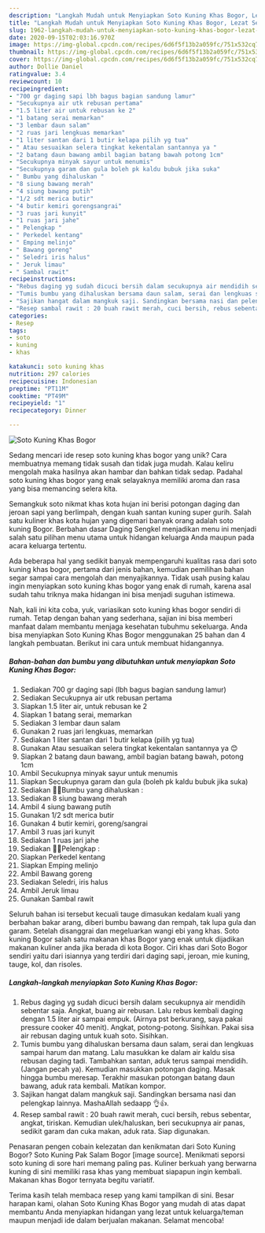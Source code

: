 ```yaml
---
description: "Langkah Mudah untuk Menyiapkan Soto Kuning Khas Bogor, Lezat Sekali"
title: "Langkah Mudah untuk Menyiapkan Soto Kuning Khas Bogor, Lezat Sekali"
slug: 1962-langkah-mudah-untuk-menyiapkan-soto-kuning-khas-bogor-lezat-sekali
date: 2020-09-15T02:03:16.970Z
image: https://img-global.cpcdn.com/recipes/6d6f5f13b2a059fc/751x532cq70/soto-kuning-khas-bogor-foto-resep-utama.jpg
thumbnail: https://img-global.cpcdn.com/recipes/6d6f5f13b2a059fc/751x532cq70/soto-kuning-khas-bogor-foto-resep-utama.jpg
cover: https://img-global.cpcdn.com/recipes/6d6f5f13b2a059fc/751x532cq70/soto-kuning-khas-bogor-foto-resep-utama.jpg
author: Dollie Daniel
ratingvalue: 3.4
reviewcount: 10
recipeingredient:
- "700 gr daging sapi lbh bagus bagian sandung lamur"
- "Secukupnya air utk rebusan pertama"
- "1.5 liter air untuk rebusan ke 2"
- "1 batang serai memarkan"
- "3 lembar daun salam"
- "2 ruas jari lengkuas memarkan"
- "1 liter santan dari 1 butir kelapa pilih yg tua"
- " Atau sesuaikan selera tingkat kekentalan santannya ya "
- "2 batang daun bawang ambil bagian batang bawah potong 1cm"
- "Secukupnya minyak sayur untuk menumis"
- "Secukupnya garam dan gula boleh pk kaldu bubuk jika suka"
- " Bumbu yang dihaluskan "
- "8 siung bawang merah"
- "4 siung bawang putih"
- "1/2 sdt merica butir"
- "4 butir kemiri gorengsangrai"
- "3 ruas jari kunyit"
- "1 ruas jari jahe"
- " Pelengkap "
- " Perkedel kentang"
- " Emping melinjo"
- " Bawang goreng"
- " Seledri iris halus"
- " Jeruk limau"
- " Sambal rawit"
recipeinstructions:
- "Rebus daging yg sudah dicuci bersih dalam secukupnya air mendidih sebentar saja. Angkat, buang air rebusan. Lalu rebus kembali daging dengan 1.5 liter air sampai empuk. (Airnya pst berkurang, saya pakai pressure cooker 40 menit). Angkat, potong-potong. Sisihkan. Pakai sisa air rebusan daging untuk kuah soto. Sisihkan."
- "Tumis bumbu yang dihaluskan bersama daun salam, serai dan lengkuas sampai harum dan matang. Lalu masukkan ke dalam air kaldu sisa rebusan daging tadi. Tambahkan santan, aduk terus sampai mendidih. (Jangan pecah ya). Kemudian masukkan potongan daging. Masak hingga bumbu meresap. Terakhir masukan potongan batang daun bawang, aduk rata kembali. Matikan kompor."
- "Sajikan hangat dalam mangkuk saji. Sandingkan bersama nasi dan pelengkap lainnya. MashaAllah sedaapp 👌👍."
- "Resep sambal rawit : 20 buah rawit merah, cuci bersih, rebus sebentar, angkat, tiriskan. Kemudian ulek/haluskan, beri secukupnya air panas, sedikit garam dan cuka makan, aduk rata. Siap digunakan."
categories:
- Resep
tags:
- soto
- kuning
- khas

katakunci: soto kuning khas 
nutrition: 297 calories
recipecuisine: Indonesian
preptime: "PT11M"
cooktime: "PT49M"
recipeyield: "1"
recipecategory: Dinner

---
```



![Soto Kuning Khas Bogor](https://img-global.cpcdn.com/recipes/6d6f5f13b2a059fc/751x532cq70/soto-kuning-khas-bogor-foto-resep-utama.jpg)

Sedang mencari ide resep soto kuning khas bogor yang unik? Cara membuatnya memang tidak susah dan tidak juga mudah. Kalau keliru mengolah maka hasilnya akan hambar dan bahkan tidak sedap. Padahal soto kuning khas bogor yang enak selayaknya memiliki aroma dan rasa yang bisa memancing selera kita.

Semangkuk soto nikmat khas kota hujan ini berisi potongan daging dan jeroan sapi yang berlimpah, dengan kuah santan kuning super gurih. Salah satu kuliner khas kota hujan yang digemari banyak orang adalah soto kuning Bogor. Berbahan dasar Daging Sengkel menjadikan menu ini menjadi salah satu pilihan menu utama untuk hidangan keluarga Anda maupun pada acara keluarga tertentu.

Ada beberapa hal yang sedikit banyak mempengaruhi kualitas rasa dari soto kuning khas bogor, pertama dari jenis bahan, kemudian pemilihan bahan segar sampai cara mengolah dan menyajikannya. Tidak usah pusing kalau ingin menyiapkan soto kuning khas bogor yang enak di rumah, karena asal sudah tahu triknya maka hidangan ini bisa menjadi suguhan istimewa.


Nah, kali ini kita coba, yuk, variasikan soto kuning khas bogor sendiri di rumah. Tetap dengan bahan yang sederhana, sajian ini bisa memberi manfaat dalam membantu menjaga kesehatan tubuhmu sekeluarga. Anda bisa menyiapkan Soto Kuning Khas Bogor menggunakan 25 bahan dan 4 langkah pembuatan. Berikut ini cara untuk membuat hidangannya.

<!--inarticleads1-->

##### Bahan-bahan dan bumbu yang dibutuhkan untuk menyiapkan Soto Kuning Khas Bogor:

1. Sediakan 700 gr daging sapi (lbh bagus bagian sandung lamur)
1. Sediakan Secukupnya air utk rebusan pertama
1. Siapkan 1.5 liter air, untuk rebusan ke 2
1. Siapkan 1 batang serai, memarkan
1. Sediakan 3 lembar daun salam
1. Gunakan 2 ruas jari lengkuas, memarkan
1. Sediakan 1 liter santan dari 1 butir kelapa (pilih yg tua)
1. Gunakan  Atau sesuaikan selera tingkat kekentalan santannya ya 😊
1. Siapkan 2 batang daun bawang, ambil bagian batang bawah, potong 1cm
1. Ambil Secukupnya minyak sayur untuk menumis
1. Siapkan Secukupnya garam dan gula (boleh pk kaldu bubuk jika suka)
1. Sediakan  🍲🍲Bumbu yang dihaluskan :
1. Sediakan 8 siung bawang merah
1. Ambil 4 siung bawang putih
1. Gunakan 1/2 sdt merica butir
1. Gunakan 4 butir kemiri, goreng/sangrai
1. Ambil 3 ruas jari kunyit
1. Sediakan 1 ruas jari jahe
1. Sediakan  🍲🍲Pelengkap :
1. Siapkan  Perkedel kentang
1. Siapkan  Emping melinjo
1. Ambil  Bawang goreng
1. Sediakan  Seledri, iris halus
1. Ambil  Jeruk limau
1. Gunakan  Sambal rawit


Seluruh bahan isi tersebut kecuali tauge dimasukan kedalam kuali yang berbahan bakar arang, diberi bumbu bawang dan rempah, tak lupa gula dan garam. Setelah disanggrai dan megeluarkan wangi ebi yang khas. Soto kuning Bogor salah satu makanan khas Bogor yang enak untuk dijadikan makanan kuliner anda jika berada di kota Bogor. Ciri khas dari Soto Bogor sendiri yaitu dari isiannya yang terdiri dari daging sapi, jeroan, mie kuning, tauge, kol, dan risoles. 

<!--inarticleads2-->

##### Langkah-langkah menyiapkan Soto Kuning Khas Bogor:

1. Rebus daging yg sudah dicuci bersih dalam secukupnya air mendidih sebentar saja. Angkat, buang air rebusan. Lalu rebus kembali daging dengan 1.5 liter air sampai empuk. (Airnya pst berkurang, saya pakai pressure cooker 40 menit). Angkat, potong-potong. Sisihkan. Pakai sisa air rebusan daging untuk kuah soto. Sisihkan.
1. Tumis bumbu yang dihaluskan bersama daun salam, serai dan lengkuas sampai harum dan matang. Lalu masukkan ke dalam air kaldu sisa rebusan daging tadi. Tambahkan santan, aduk terus sampai mendidih. (Jangan pecah ya). Kemudian masukkan potongan daging. Masak hingga bumbu meresap. Terakhir masukan potongan batang daun bawang, aduk rata kembali. Matikan kompor.
1. Sajikan hangat dalam mangkuk saji. Sandingkan bersama nasi dan pelengkap lainnya. MashaAllah sedaapp 👌👍.
1. Resep sambal rawit : 20 buah rawit merah, cuci bersih, rebus sebentar, angkat, tiriskan. Kemudian ulek/haluskan, beri secukupnya air panas, sedikit garam dan cuka makan, aduk rata. Siap digunakan.


Penasaran pengen cobain kelezatan dan kenikmatan dari Soto Kuning Bogor? Soto Kuning Pak Salam Bogor [image source]. Menikmati seporsi soto kuning di sore hari memang paling pas. Kuliner berkuah yang berwarna kuning di sini memiliki rasa khas yang membuat siapapun ingin kembali. Makanan khas Bogor ternyata begitu variatif. 

Terima kasih telah membaca resep yang kami tampilkan di sini. Besar harapan kami, olahan Soto Kuning Khas Bogor yang mudah di atas dapat membantu Anda menyiapkan hidangan yang lezat untuk keluarga/teman maupun menjadi ide dalam berjualan makanan. Selamat mencoba!

